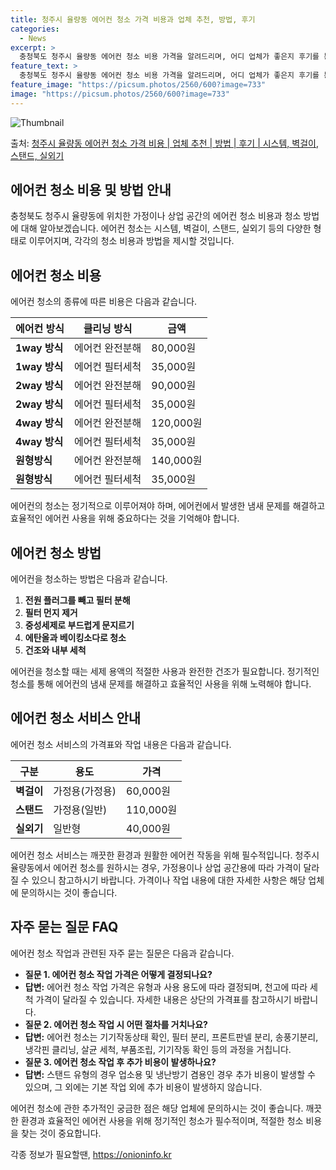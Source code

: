 ```yaml
---
title: 청주시 율량동 에어컨 청소 가격 비용과 업체 추천, 방법, 후기
categories:
  - News
excerpt: >
  충청북도 청주시 율량동 에어컨 청소 비용 가격을 알려드리며, 어디 업체가 좋은지 후기를 통해 알아보겠습니다. 현재 글에서는 시스템, 벽걸이, 스탠드, 실외기 각각에 대해 청소 비용이 나와 있으니 참고하시면 되겠습니다. 에어컨 분해 청소 방법 보기 👈 클릭셀프 에어컨 청소 방법 보기👈 클릭청주시 율량동 에어컨 청소 비용시스템에어컨 방식클리닝방식금액1way 방식에어컨 완전분해80,000원1way 방식에어컨 필터세척35,000원2way 방식에어컨 완전분해90,000원2way 방식에어컨 필터세척35,000원4way 방식에어컨 완전분해120,000원4way 방식에어컨 필터세척35,000원원형방식에어컨 완전분해140,000원원형방식에어컨 필터세척35,000원에어컨 청소 견적 샘플 보기 👈 클릭에어컨 냄새의 원인에어..
feature_text: >
  충청북도 청주시 율량동 에어컨 청소 비용 가격을 알려드리며, 어디 업체가 좋은지 후기를 통해 알아보겠습니다. 현재 글에서는 시스템, 벽걸이, 스탠드, 실외기 각각에 대해 청소 비용이 나와 있으니 참고하시면 되겠습니다. 에어컨 분해 청소 방법 보기 👈 클릭셀프 에어컨 청소 방법 보기👈 클릭청주시 율량동 에어컨 청소 비용시스템에어컨 방식클리닝방식금액1way 방식에어컨 완전분해80,000원1way 방식에어컨 필터세척35,000원2way 방식에어컨 완전분해90,000원2way 방식에어컨 필터세척35,000원4way 방식에어컨 완전분해120,000원4way 방식에어컨 필터세척35,000원원형방식에어컨 완전분해140,000원원형방식에어컨 필터세척35,000원에어컨 청소 견적 샘플 보기 👈 클릭에어컨 냄새의 원인에어..
feature_image: "https://picsum.photos/2560/600?image=733"
image: "https://picsum.photos/2560/600?image=733"
---
```


![Thumbnail](https://img1.daumcdn.net/thumb/R800x0/?scode=mtistory2&fname=https%3A%2F%2Fblog.kakaocdn.net%2Fdn%2FAjsyi%2FbtsHBeuDrzg%2F8SNeWTzQdH4DF68yqMJ3nk%2Fimg.webp)

<p>출처: <a href="https://onioninfo.kr/entry/%EC%B2%AD%EC%A3%BC%EC%8B%9C-%EC%9C%A8%EB%9F%89%EB%8F%99-%EC%97%90%EC%96%B4%EC%BB%A8-%EC%B2%AD%EC%86%8C-%EA%B0%80%EA%B2%A9-%EB%B9%84%EC%9A%A9-%EC%97%85%EC%B2%B4-%EC%B6%94%EC%B2%9C-%EB%B0%A9%EB%B2%95-%ED%9B%84%EA%B8%B0-%EC%8B%9C%EC%8A%A4%ED%85%9C-%EB%B2%BD%EA%B1%B8%EC%9D%B4-%EC%8A%A4%ED%83%A0%EB%93%9C-%EC%8B%A4%EC%99%B8%EA%B8%B0" rel="dofollow">청주시 율량동 에어컨 청소 가격 비용 | 업체 추천 | 방법 | 후기 | 시스템, 벽걸이, 스탠드, 실외기</a> </p>

## 에어컨 청소 비용 및 방법 안내

충청북도 청주시 율량동에 위치한 가정이나 상업 공간의 에어컨 청소 비용과 청소 방법에 대해 알아보겠습니다. 에어컨 청소는 시스템, 벽걸이,
스탠드, 실외기 등의 다양한 형태로 이루어지며, 각각의 청소 비용과 방법을 제시할 것입니다.

## 에어컨 청소 비용

에어컨 청소의 종류에 따른 비용은 다음과 같습니다.

에어컨 방식 | 클리닝 방식 | 금액  
---|---|---  
**1way 방식** | 에어컨 완전분해 | 80,000원  
**1way 방식** | 에어컨 필터세척 | 35,000원  
**2way 방식** | 에어컨 완전분해 | 90,000원  
**2way 방식** | 에어컨 필터세척 | 35,000원  
**4way 방식** | 에어컨 완전분해 | 120,000원  
**4way 방식** | 에어컨 필터세척 | 35,000원  
**원형방식** | 에어컨 완전분해 | 140,000원  
**원형방식** | 에어컨 필터세척 | 35,000원  
  
에어컨의 청소는 정기적으로 이루어져야 하며, 에어컨에서 발생한 냄새 문제를 해결하고 효율적인 에어컨 사용을 위해 중요하다는 것을 기억해야
합니다.

## 에어컨 청소 방법

에어컨을 청소하는 방법은 다음과 같습니다.

  1. **전원 플러그를 빼고 필터 분해**
  2. **필터 먼지 제거**
  3. **중성세제로 부드럽게 문지르기**
  4. **에탄올과 베이킹소다로 청소**
  5. **건조와 내부 세척**

에어컨을 청소할 때는 세제 용액의 적절한 사용과 완전한 건조가 필요합니다. 정기적인 청소를 통해 에어컨의 냄새 문제를 해결하고 효율적인
사용을 위해 노력해야 합니다.

## 에어컨 청소 서비스 안내

에어컨 청소 서비스의 가격표와 작업 내용은 다음과 같습니다.

구분 | 용도 | 가격  
---|---|---  
**벽걸이** | 가정용(가정용) | 60,000원  
**스탠드** | 가정용(일반) | 110,000원  
**실외기** | 일반형 | 40,000원  
  
에어컨 청소 서비스는 깨끗한 환경과 원활한 에어컨 작동을 위해 필수적입니다. 청주시 율량동에서 에어컨 청소를 원하시는 경우, 가정용이나 상업
공간용에 따라 가격이 달라질 수 있으니 참고하시기 바랍니다. 가격이나 작업 내용에 대한 자세한 사항은 해당 업체에 문의하시는 것이 좋습니다.

## 자주 묻는 질문 FAQ

에어컨 청소 작업과 관련된 자주 묻는 질문은 다음과 같습니다.

  * **질문 1. 에어컨 청소 작업 가격은 어떻게 결정되나요?**
  * **답변:** 에어컨 청소 작업 가격은 유형과 사용 용도에 따라 결정되며, 천고에 따라 세척 가격이 달라질 수 있습니다. 자세한 내용은 상단의 가격표를 참고하시기 바랍니다.
  * **질문 2. 에어컨 청소 작업 시 어떤 절차를 거치나요?**
  * **답변:** 에어컨 청소는 기기작동상태 확인, 필터 분리, 프론트판넬 분리, 송풍기분리, 냉각핀 클리닝, 살균 세척, 부품조립, 기기작동 확인 등의 과정을 거칩니다.
  * **질문 3. 에어컨 청소 작업 후 추가 비용이 발생하나요?**
  * **답변:** 스탠드 유형의 경우 업소용 및 냉난방기 겸용인 경우 추가 비용이 발생할 수 있으며, 그 외에는 기본 작업 외에 추가 비용이 발생하지 않습니다.

에어컨 청소에 관한 추가적인 궁금한 점은 해당 업체에 문의하시는 것이 좋습니다. 깨끗한 환경과 효율적인 에어컨 사용을 위해 정기적인 청소가
필수적이며, 적절한 청소 비용을 찾는 것이 중요합니다.



 

각종 정보가 필요할땐, <a href="https://onioninfo.kr" rel="dofollow">https://onioninfo.kr</a>


